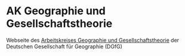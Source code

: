 # AK Geographie und Gesellschaftstheorie

Webseite des [Arbeitskreises Geographie und Gesellschaftstheorie](http://geographie-gesellschaftstheorie.de) der Deutschen Gesellschaft für Geographie (DGfG)

